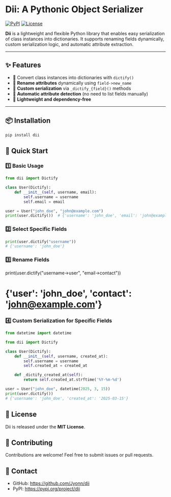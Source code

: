 # **Dii: A Pythonic Object Serializer**
[![PyPI](https://img.shields.io/pypi/v/dii.svg)](https://pypi.org/project/dii/) [![License](https://img.shields.io/github/license/Jyonn/dii)](https://opensource.org/licenses/MIT)

**Dii** is a lightweight and flexible Python library that enables easy serialization of class instances into dictionaries. It supports renaming fields dynamically, custom serialization logic, and automatic attribute extraction.

---

## **✨ Features**
- 🔹 Convert class instances into dictionaries with `dictify()`
- 🔹 **Rename attributes** dynamically using `field->new_name`
- 🔹 **Custom serialization** via `_dictify_{field}()` methods
- 🔹 **Automatic attribute detection** (no need to list fields manually)
- 🔹 **Lightweight and dependency-free**

---

## **📦 Installation**
```bash
pip install dii
```

## **🚀 Quick Start**

### 1️⃣ Basic Usage

```python
from dii import Dictify

class User(Dictify):
    def __init__(self, username, email):
        self.username = username
        self.email = email

user = User("john_doe", "john@example.com")
print(user.dictify())  # {'username': 'john_doe', 'email': 'john@example.com'}
```

### 2️⃣ Select Specific Fields

```python
print(user.dictify("username"))  
# {'username': 'john_doe'}
```

### 3️⃣ Rename Fields

print(user.dictify("username->user", "email->contact"))
# {'user': 'john_doe', 'contact': 'john@example.com'}

### 4️⃣ Custom Serialization for Specific Fields

```python
from datetime import datetime

from dii import Dictify

class User(Dictify):
    def __init__(self, username, created_at):
        self.username = username
        self.created_at = created_at

    def _dictify_created_at(self):
        return self.created_at.strftime('%Y-%m-%d')

user = User("john_doe", datetime(2025, 3, 15))
print(user.dictify())  
# {'username': 'john_doe', 'created_at': '2025-03-15'}
```

## **📝 License**

Dii is released under the **MIT License**.

## **🤝 Contributing**

Contributions are welcome! Feel free to submit issues or pull requests.

## **📮 Contact**

- GitHub: https://github.com/Jyonn/dii
- PyPI: https://pypi.org/project/dii
